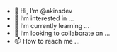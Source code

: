 - 👋 Hi, I’m @akinsdev
- 👀 I’m interested in ...
- 🌱 I’m currently learning ...
- 💞️ I’m looking to collaborate on ...
- 📫 How to reach me ...

<!---
akinsdev/akinsdev is a ✨ special ✨ repository because its `README.md` (this file) appears on your GitHub profile.
You can click the Preview link to take a look at your changes.
--->

